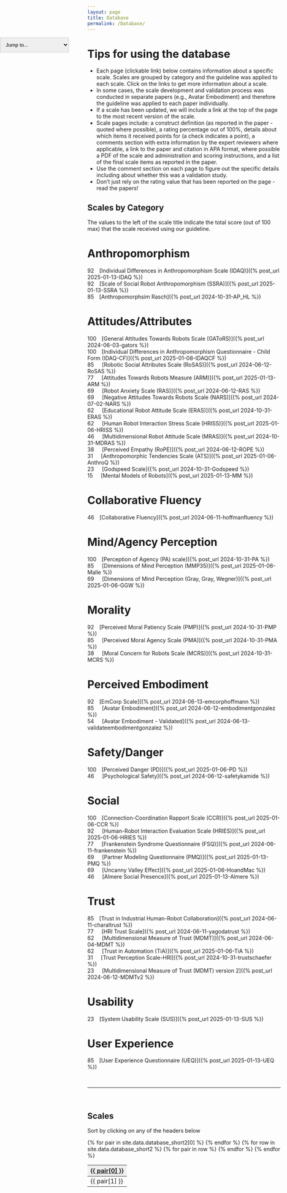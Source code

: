 ```yaml
---
layout: page
title: Database
permalink: /Database/
---
```

<select id="jumpToDropdown">
  <option value="">Jump to...</option>
  <option value="#scales-by-category">Top</option>
  <option value="#anthropomorphism">Anthropomorphism</option>
  <option value="#attitudesattributes">Attitudes/Attributes</option>
  <option value="#collaborative-fluency">Collaborative Fluency</option>
  <option value="#morality">Morality</option>
  <option value="#perceived-embodiment">Perceived Embodiment</option>
  <option value="#social-acceptance">Social Acceptance</option>
  <option value="#trust">Trust</option>
  <option value="#scales">Table of all scales</option>
</select>

<!--Main page contains search tools at the top
search by construct, author, scale name, year of publication-->

<!-- Html Elements for Search -->
<!-- commenting out for now as this is on hold - mm -->
<!--
<div id="search-container">
    <input type="text" id="search-input" placeholder="search...">
    <button id="search-button">Search</button>
    <ul id="results-container"></ul>
</div>-->

<!-- Script pointing to search-script.js -->
<!-- <script src="C:/Users/saad-admin/HRI-database/search-script.js" type="text/javascript"></script> -->

<!-- Configuration -->
<!-- commenting search out as this is causing a console error and Laura said she was just trying things out -->
<style>
    #jumpToDropdown {
      padding: 10px;
      border: 1px solid #ccc;
      position: fixed;
      left: 0;
    }   
</style>

<script>
    const jumpToDropdown = document.getElementById("jumpToDropdown");

    jumpToDropdown.addEventListener("change", function() {
      const selectedValue = this.value;
      if (selectedValue) {
        const targetSection = document.querySelector(selectedValue);
        if (targetSection) {
          targetSection.scrollIntoView({ behavior: "smooth" });

          // Reset the dropdown after a short delay
          setTimeout(() => {
            jumpToDropdown.value = ""; // Set back to the default placeholder
          }, 1000);
        }
      }
    });
</script>

<script>
    // Not deleting yet as not sure if this should be abandoned fully - mm
    // Function to trigger search
    /*function triggerSearch() {
        var searchTerm = document.getElementById('search-input').value.trim();
        SimpleJekyllSearch.search(searchTerm);
    }

    // Bind click event to search button
    document.getElementById('search-button').addEventListener('click', function() {
        triggerSearch();
    });

    // Bind enter key press to trigger search
    document.getElementById('search-input').addEventListener('keypress', function(event) {
        if (event.key === 'Enter') {
            triggerSearch();
        }
    });

    // Initialize search
    SimpleJekyllSearch({
        searchInput: document.getElementById('search-input'),
        resultsContainer: document.getElementById('results-container'),
        json: '/search.json'
    }); */
</script>


# Tips for using the database

* Each page (clickable link) below contains information about a specific scale. Scales are grouped by category and the guideline was applied to each scale. Click on the links to get more information about a scale.
* In some cases, the scale development and validation process was conducted in separate papers (e.g., Avatar Embodiment) and therefore the guideline was applied to each paper individually. 
* If a scale has been updated, we will include a link at the top of the page to the most recent version of the scale. 
* Scale pages include: a construct definition (as reported in the paper - quoted where possible), a rating percentage out of 100%, details about which items it received points for (a check indicates a point), a comments section with extra information by the expert reviewers where applicable, a link to the paper and citation in APA format, where possible a PDF of the scale and administration and scoring instructions, and a list of the final scale items as reported in the paper.
* Use the comment section on each page to figure out the specific details including about whether this was a validation study.
* Don’t just rely on the rating value that has been reported on the page - read the papers!

## Scales by Category
The values to the left of the scale title indicate the total score (out of 100 max) that the scale received using our guideline.

# Anthropomorphism
92&emsp;[Individual Differences in Anthropomorphism Scale (IDAQ)]({% post_url 2025-01-13-IDAQ %})
<br>92&emsp;[Scale of Social Robot Anthropomorphism (SSRA)]({% post_url 2025-01-13-SSRA %})
<br>85&emsp;[Anthropomorphsim Rasch]({% post_url 2024-10-31-AP_HL %})

# Attitudes/Attributes
100&emsp;[General Attitudes Towards Robots Scale (GAToRS)]({% post_url 2024-06-03-gators %})
<br>100&emsp;[Individual Differences in Anthropomorphism Questionnaire - Child Form (IDAQ-CF)]({% post_url 2025-01-08-IDAQCF %})
<br>85&emsp;&ensp;[Robotic Social Attributes Scale (RoSAS)]({% post_url 2024-06-12-RoSAS %})
<br>77&emsp;&ensp;[Attitudes Towards Robots Measure (ARM)]({% post_url 2025-01-13-ARM %})
<br>69&emsp;&ensp;[Robot Anxiety Scale (RAS)]({% post_url 2024-06-12-RAS %})
<br>69&emsp;&ensp;[Negative Attitudes Towards Robots Scale (NARS)]({% post_url 2024-07-02-NARS %})
<br>62&emsp;&ensp;[Educational Robot Attitude Scale (ERAS)]({% post_url 2024-10-31-ERAS %})
<br>62&emsp;&ensp;[Human Robot Interaction Stress Scale (HRISS)]({% post_url 2025-01-06-HRISS %})
<br>46&emsp;&ensp;[Multidimensional Robot Attitude Scale (MRAS)]({% post_url 2024-10-31-MDRAS %})
<br>38&emsp;&ensp;[Perceived Empathy (RoPE)]({% post_url 2024-06-12-ROPE %})
<br>31&emsp;&ensp;[Anthropomorphic Tendencies Scale (ATS)]({% post_url 2025-01-06-AnthroQ %})
<br>23&emsp;&ensp;[Godspeed Scale]({% post_url 2024-10-31-Godspeed %})
<br>15&emsp;&ensp;[Mental Models of Robots]({% post_url 2025-01-13-MM %})

# Collaborative Fluency
46&emsp;[Collaborative Fluency]({% post_url 2024-06-11-hoffmanfluency %})

# Mind/Agency Perception
100&emsp;[Perception of Agency (PA) scale]({% post_url 2024-10-31-PA %})
<br>85&emsp;&ensp;[Dimensions of Mind Perception (MMP35)]({% post_url 2025-01-06-Malle %})
<br>69&emsp;&ensp;[Dimensions of Mind Perception (Gray, Gray, Wegner)]({% post_url 2025-01-06-GGW %})

# Morality
92&emsp;[Perceived Moral Patiency Scale (PMP)]({% post_url 2024-10-31-PMP %})
<br>85&emsp;&ensp;[Perceived Moral Agency Scale (PMA)]({% post_url 2024-10-31-PMA %})
<br>38&emsp;&ensp;[Moral Concern for Robots Scale (MCRS)]({% post_url 2024-10-31-MCRS %})

# Perceived Embodiment
92&emsp;[EmCorp Scale]({% post_url 2024-06-13-emcorphoffmann %})
<br>85&emsp;&ensp;[Avatar Embodiment]({% post_url 2024-06-12-embodimentgonzalez %})
<br>54&emsp;&ensp;[Avatar Embodiment - Validated]({% post_url 2024-06-13-validateembodimentgonzalez %})

# Safety/Danger
100&emsp;[Perceived Danger (PD)]({% post_url 2025-01-06-PD %})
<br>46&emsp;&ensp;[Psychological Safety]({% post_url 2024-06-12-safetykamide %})

# Social
100&emsp;[Connection-Coordination Rapport Scale (CCR)]({% post_url 2025-01-06-CCR %})
<br>92&emsp;&ensp;[Human-Robot Interaction Evaluation Scale (HRIES)]({% post_url 2025-01-06-HRIES %})
<br>77&emsp;&ensp;[Frankenstein Syndrome Questionnaire (FSQ)]({% post_url 2024-06-11-frankenstein %})
<br>69&emsp;&ensp;[Partner Modeling Questionnaire (PMQ)]({% post_url 2025-01-13-PMQ %})
<br>69&emsp;&ensp;[Uncanny Valley Effect]({% post_url 2025-01-06-HoandMac %})
<br>46&emsp;&ensp;[Almere Social Presence]({% post_url 2025-01-13-Almere %})

# Trust
85&emsp;[Trust in Industrial Human-Robot Collaboration]({% post_url 2024-06-11-charaltrust %})
<br>77&emsp;&ensp;[HRI Trust Scale]({% post_url 2024-06-11-yagodatrust %})
<br>62&emsp;&ensp;[Multidimensional Measure of Trust (MDMT)]({% post_url 2024-06-04-MDMT %})
<br>62&emsp;&ensp;[Trust in Automation (TiA)]({% post_url 2025-01-06-TiA %})
<br>31&emsp;&ensp;[Trust Perception Scale-HRI]({% post_url 2024-10-31-trustschaefer %})
<br>23&emsp;&ensp;[Multidimensional Measure of Trust (MDMT) version 2]({% post_url 2024-06-12-MDMTv2 %})

# Usability
23&emsp;[System Usability Scale (SUS)]({% post_url 2025-01-13-SUS %})

# User Experience
85&emsp;[User Experience Questionnaire (UEQ)]({% post_url 2025-01-13-UEQ %})

<br>
<hr>
<br>

<script>
    // The purpose of this function is to sort our database by column when a column is clicked
    function sortTable(header, columnIndex) {
      const tableBody = header.closest('table').querySelector('tbody');
      const rows = Array.from(tableBody.querySelectorAll('tr'));

      // Get and update the sort direction for the specific column header
      let sortDirection = header.dataset.sort;
      if (sortDirection === 'none') {
        sortDirection = 'asc';
      } else if (sortDirection === 'asc') {
        sortDirection = 'desc';
      } else {
        sortDirection = 'none'; // Reset if clicked again
      }
      header.dataset.sort = sortDirection; // Update only this header

      // Sort the rows
      rows.sort((a, b) => {
        const aValue = a.cells[columnIndex].textContent.toLowerCase();
        const bValue = b.cells[columnIndex].textContent.toLowerCase();

        if (sortDirection === 'none') {
          return 0; // No sorting when direction is 'none'
        }

        // Handle NaN values (non-numeric)
        const isNumeric = !isNaN(parseFloat(aValue)) && !isNaN(parseFloat(bValue));
        if (!isNumeric) {
          // Compare as strings if either value is not numeric
          return aValue.localeCompare(bValue) * (sortDirection === 'asc' ? 1 : -1);
        }

        // Compare numeric values
        return (aValue - bValue) * (sortDirection === 'asc' ? 1 : -1);
      });

      // Update tableBody
      tableBody.innerHTML = '';
      rows.forEach(row => tableBody.appendChild(row));
    }

</script>

<style>
    th {
      cursor: pointer; /* Change the cursor to a hand on hover */
      background-color: #f0f0f0; /* Add a subtle background color */
      text-decoration: underline; /* Underline the text */
    }

    th:hover {
      background-color: #e0e0e0; /* Darken the background on hover */
    }
</style>

## Scales
Sort by clicking on any of the headers below
<!-- updated table code which displays headers and makes use of sortTable to sort our columns -->
<table>
  <thead>
    <tr>
      {% for pair in site.data.database_short2[0] %} <th onclick="sortTable(this, {{ forloop.index0 }})" data-sort="none">{{ pair[0] }}</th>
      {% endfor %}
    </tr>
  </thead>
  <tbody id="tableBody">
    {% for row in site.data.database_short2 %}
      <tr> {% for pair in row %}
          <td>{{ pair[1] }}</td>
        {% endfor %}
      </tr>
    {% endfor %}
  </tbody>
</table>

<!-- Laura's original table code
<table>
  {% for row in site.data.database_short2 %}
    {% if forloop.first %}
    <tr>
      {% for pair in row %}
        <th>{{ pair[0] }}</th>
      {% endfor %}
    </tr>
    {% endif %}

    {% tablerow pair in row %}
      {{ pair[1] }}
    {% endtablerow %}
  {% endfor %}
</table>-->